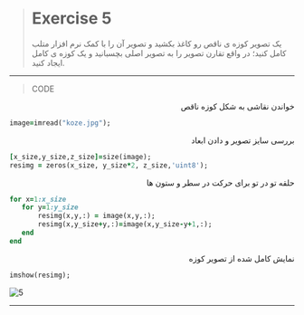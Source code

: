 
> # Exercise 5
> یک تصویر کوزه ی ناقص رو کاغذ بکشید و تصویر آن را با کمک نرم افزار متلب کامل کنید؛ در واقع تقارن تصویر را به تصویر اصلی بچسبانید و یک کوزه ی کامل ایجاد کنید.
***
>CODE

<div dir="rtl">
خواندن نقاشی به شکل کوزه ناقص
</div>

```ruby
image=imread("koze.jpg");
```

<div dir="rtl">
بررسی سایز تصویر و دادن ابعاد
</div>

```ruby
[x_size,y_size,z_size]=size(image);
resimg = zeros(x_size, y_size*2, z_size,'uint8');
```

<div dir="rtl">
حلقه تو در تو برای حرکت در سطر و ستون ها
</div>

```ruby
for x=1:x_size
   for y=1:y_size
       resimg(x,y,:) = image(x,y,:);
       resimg(x,y_size+y,:)=image(x,y_size-y+1,:);
   end
end
```

<div dir="rtl">
نمایش کامل شده از تصویر کوزه
</div>

```ruby
imshow(resimg);
```
![5](https://user-images.githubusercontent.com/57560004/116740221-ef3b4a80-aa09-11eb-8546-96af9ab6347e.jpg)
***
